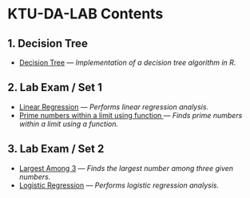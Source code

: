 # KTU-DA-LAB Contents

## 1. **Decision Tree**
- [Decision Tree](./Decision%20Tree/tree.r) — *Implementation of a decision tree algorithm in R.*

## 2. **Lab Exam / Set 1**
- [Linear Regression](./Lab%20Exam/Set%201/linear_regression.r) — *Performs linear regression analysis.*
- [Prime numbers within a limit using function ](./Lab%20Exam/Set%201/prime_number.r) — *Finds prime numbers within a limit using a function.*

## 3. **Lab Exam / Set 2**
- [Largest Among 3](./Lab%20Exam/Set%202/largest_among_3.r) — *Finds the largest number among three given numbers.*
- [Logistic Regression](./Lab%20Exam/Set%202/logistic_regression.r) — *Performs logistic regression analysis.*

